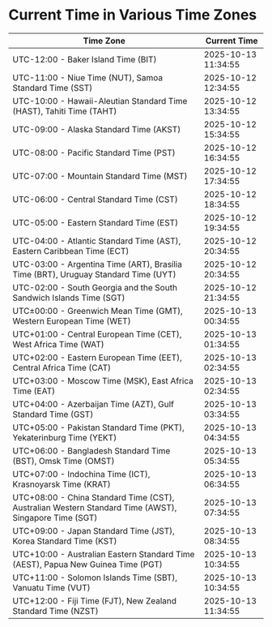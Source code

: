 # Current Time in Various Time Zones

| Time Zone | Current Time |
|-----------|--------------|
| UTC-12:00 - Baker Island Time (BIT) | 2025-10-13 11:34:55 |
| UTC-11:00 - Niue Time (NUT), Samoa Standard Time (SST) | 2025-10-12 12:34:55 |
| UTC-10:00 - Hawaii-Aleutian Standard Time (HAST), Tahiti Time (TAHT) | 2025-10-12 13:34:55 |
| UTC-09:00 - Alaska Standard Time (AKST) | 2025-10-12 15:34:55 |
| UTC-08:00 - Pacific Standard Time (PST) | 2025-10-12 16:34:55 |
| UTC-07:00 - Mountain Standard Time (MST) | 2025-10-12 17:34:55 |
| UTC-06:00 - Central Standard Time (CST) | 2025-10-12 18:34:55 |
| UTC-05:00 - Eastern Standard Time (EST) | 2025-10-12 19:34:55 |
| UTC-04:00 - Atlantic Standard Time (AST), Eastern Caribbean Time (ECT) | 2025-10-12 20:34:55 |
| UTC-03:00 - Argentina Time (ART), Brasília Time (BRT), Uruguay Standard Time (UYT) | 2025-10-12 20:34:55 |
| UTC-02:00 - South Georgia and the South Sandwich Islands Time (SGT) | 2025-10-12 21:34:55 |
| UTC±00:00 - Greenwich Mean Time (GMT), Western European Time (WET) | 2025-10-13 00:34:55 |
| UTC+01:00 - Central European Time (CET), West Africa Time (WAT) | 2025-10-13 01:34:55 |
| UTC+02:00 - Eastern European Time (EET), Central Africa Time (CAT) | 2025-10-13 02:34:55 |
| UTC+03:00 - Moscow Time (MSK), East Africa Time (EAT) | 2025-10-13 02:34:55 |
| UTC+04:00 - Azerbaijan Time (AZT), Gulf Standard Time (GST) | 2025-10-13 03:34:55 |
| UTC+05:00 - Pakistan Standard Time (PKT), Yekaterinburg Time (YEKT) | 2025-10-13 04:34:55 |
| UTC+06:00 - Bangladesh Standard Time (BST), Omsk Time (OMST) | 2025-10-13 05:34:55 |
| UTC+07:00 - Indochina Time (ICT), Krasnoyarsk Time (KRAT) | 2025-10-13 06:34:55 |
| UTC+08:00 - China Standard Time (CST), Australian Western Standard Time (AWST), Singapore Time (SGT) | 2025-10-13 07:34:55 |
| UTC+09:00 - Japan Standard Time (JST), Korea Standard Time (KST) | 2025-10-13 08:34:55 |
| UTC+10:00 - Australian Eastern Standard Time (AEST), Papua New Guinea Time (PGT) | 2025-10-13 10:34:55 |
| UTC+11:00 - Solomon Islands Time (SBT), Vanuatu Time (VUT) | 2025-10-13 10:34:55 |
| UTC+12:00 - Fiji Time (FJT), New Zealand Standard Time (NZST) | 2025-10-13 11:34:55 |
